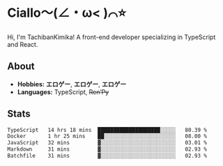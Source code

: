 # Ciallo～(∠・ω< )⌒⭐️

Hi, I'm TachibanKimika! A front-end developer specializing in TypeScript and React.

## About
- **Hobbies:** **エロゲー**, **エロゲー**, **エロゲー**
- **Languages:** TypeScript, ~~Ren’Py~~

## Stats
<!--START_SECTION:waka-->

```txt
TypeScript   14 hrs 18 mins  ████████████████████░░░░░   80.39 %
Docker       1 hr 25 mins    ██░░░░░░░░░░░░░░░░░░░░░░░   08.00 %
JavaScript   32 mins         ▓░░░░░░░░░░░░░░░░░░░░░░░░   03.01 %
Markdown     31 mins         ▓░░░░░░░░░░░░░░░░░░░░░░░░   02.93 %
Batchfile    31 mins         ▓░░░░░░░░░░░░░░░░░░░░░░░░   02.93 %
```

<!--END_SECTION:waka-->

<!-- ![Metrics](https://metrics.lecoq.io/TachibanaKimika?template=classic&base.activity=0&base.community=0&base.repositories=0&languages=1&isocalendar=1&isocalendar.duration=half-year&languages.limit=8&languages.sections=most-used&languages.colors=github&languages.threshold=0%25&languages.indepth=false&languages.recent.load=300&languages.recent.days=14&config.timezone=Asia%2FShanghai)
 -->
